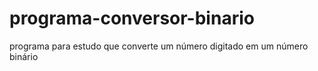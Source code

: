 # programa-conversor-binario
programa para estudo que converte um número digitado em um número binário
